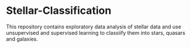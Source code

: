 # Stellar-Classification
This repository contains exploratory data analysis of stellar data and use unsupervised and supervised learning to classiify them into stars, quasars and galaxies.
